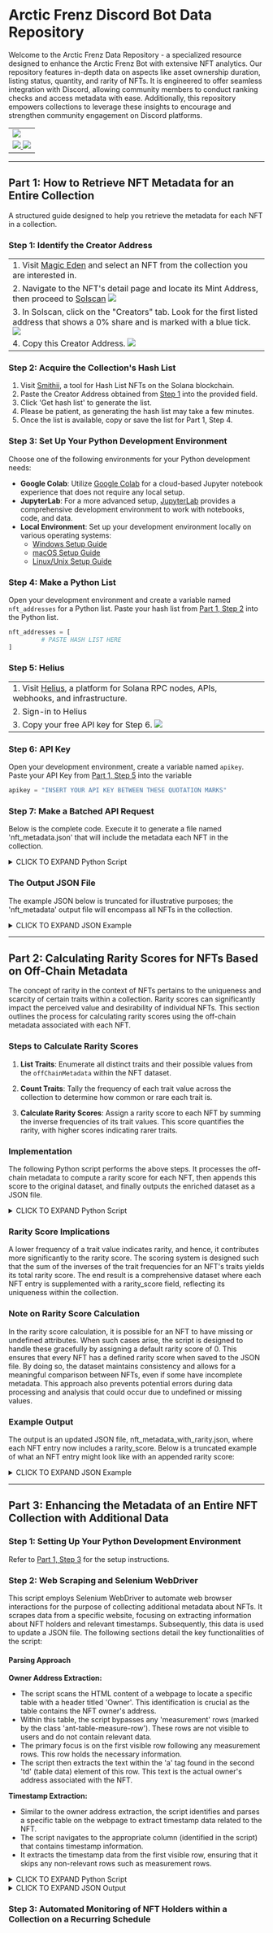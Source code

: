 # Arctic Frenz Discord Bot Data Repository

Welcome to the Arctic Frenz Data Repository - a specialized resource designed to enhance the Arctic Frenz Bot with extensive NFT analytics. Our repository features in-depth data on aspects like asset ownership duration, listing status, quantity, and rarity of NFTs. It is engineered to offer seamless integration with Discord, allowing community members to conduct ranking checks and access metadata with ease. Additionally, this repository empowers collections to leverage these insights to encourage and strengthen community engagement on Discord platforms.

<table align="center">
	<tr>
		<td>
			<img src="https://raw.githubusercontent.com/davidbeard741/arcticfrenz-data/main/images/IMG_3153.gif">
		</td>
	</tr>
	<tr>
		<td align="center">
			<a href="https://discord.gg/arcticfrenz">
				<img src="https://img.shields.io/badge/Discord-5865F2?style=for-the-badge&logo=discord&logoColor=white">
			</a>
			<a href="https://twitter.com/arcticfrenz">
				<img src="https://img.shields.io/badge/Twitter-1DA1F2?style=for-the-badge&logo=twitter&logoColor=white">
			</a> 
		</td>
	</tr>
</table>

---

## Part 1: How to Retrieve NFT Metadata for an Entire Collection

A structured guide designed to help you retrieve the metadata for each NFT in a collection.

### Step 1: Identify the Creator Address

<table align="center">
	<tr>
		<td>
			1. Visit <a href="https://magiceden.io">Magic Eden</a> and select an NFT from the collection you are interested in.
		</td>
	</tr>
	<tr>
		<td>
			2. Navigate to the NFT's detail page and locate its Mint Address, then proceed to <a href="https://solscan.io">Solscan</a>
			<img src="https://raw.githubusercontent.com/davidbeard741/arcticfrenz-data/main/images/3B369D54-BACD-4747-9AC7-9A5026257145.jpeg">
		</td>
	</tr>
	<tr>
		<td>
			3. In Solscan, click on the "Creators" tab. Look for the first listed address that shows a 0% share and is marked with a blue tick. 
			<img src="https://raw.githubusercontent.com/davidbeard741/arcticfrenz-data/main/images/0D636107-2D85-4DBD-849D-E19A2B647338.jpeg">
		</td>
	</tr>
	<tr>
		<td>
			4. Copy this Creator Address.
			<img src="https://raw.githubusercontent.com/davidbeard741/arcticfrenz-data/main/images/CC753005-3372-463E-97A9-D8E0710BC5A3.jpeg">
		</td>
	</tr> 
</table>

### Step 2: Acquire the Collection's Hash List

1. Visit <a href="https://tools.smithii.io/hashlist/solana">Smithii</a>, a tool for Hash List NFTs on the Solana blockchain.
2. Paste the Creator Address obtained from [Step 1](https://github.com/davidbeard741/arcticfrenz-data/blob/main/README.md#step-1-identify-the-creator-address) into the provided field.
3. Click 'Get hash list' to generate the list.
4. Please be patient, as generating the hash list may take a few minutes.
5. Once the list is available, copy or save the list for Part 1, Step 4.

### Step 3: Set Up Your Python Development Environment

Choose one of the following environments for your Python development needs:

- **Google Colab**: Utilize [Google Colab](https://colab.research.google.com) for a cloud-based Jupyter notebook experience that does not require any local setup.
- **JupyterLab**: For a more advanced setup, [JupyterLab](https://jupyter.org/) provides a comprehensive development environment to work with notebooks, code, and data.
- **Local Environment**: Set up your development environment locally on various operating systems:
  - [Windows Setup Guide](https://realpython.com/python-coding-setup-windows/)
  - [macOS Setup Guide](https://www.digitalocean.com/community/tutorials/how-to-install-python-3-and-set-up-a-local-programming-environment-on-macos)
  - [Linux/Unix Setup Guide](https://itsfoss.com/python-setup-linux/)

### Step 4: Make a Python List

Open your development environment and create a variable named `nft_addresses` for a Python list. Paste your hash list from [Part 1, Step 2](https://github.com/davidbeard741/arcticfrenz-data/blob/main/README.md#step-2-acquire-the-collections-hash-list) into the Python list.

```PYTHON
nft_addresses = [
         # PASTE HASH LIST HERE  
]
```

### Step 5: Helius

<table align="center">
	<tr>
		<td>
			1. Visit <a href="https://dev.helius.xyz/dashboard/app">Helius</a>, a platform for Solana RPC nodes, APIs, webhooks, and infrastructure.
		</td>
	</tr>
	<tr>
		<td>
			2. Sign-in to Helius 
		</td>
	</tr>
	<tr>
		<td>
			3. Copy your free API key for Step 6.
			<img src="https://raw.githubusercontent.com/davidbeard741/arcticfrenz-data/main/images/1C21909B-7CF4-41A9-B6A7-8655DF609006.jpeg">
		</td>
	</tr>
</table>

### Step 6: API Key 

Open your development environment, create a variable named `apikey`. Paste your API Key from [Part 1, Step 5](https://github.com/davidbeard741/arcticfrenz-data#step-5-helius) into the variable 

```PYTHON
apikey = "INSERT YOUR API KEY BETWEEN THESE QUOTATION MARKS"
```

### Step 7: Make a Batched API Request

Below is the complete code. Execute it to generate a file named 'nft_metadata.json' that will include the metadata each NFT in the collection.

<details>
  <summary>CLICK TO EXPAND Python Script</summary>

```PYTHON
import requests
import json


nft_addresses = [
         # PASTE HASH LIST HERE  
]

apikey = "INSERT YOUR API KEY BETWEEN THESE QUOTATION MARKS"

url = f"https://api.helius.xyz/v0/token-metadata?api-key={apikey}"

def get_metadata(nft_addresses):
    batch_size = 80
    all_data = []

    for i in range(0, len(nft_addresses), batch_size):
        batch_addresses = nft_addresses[i:i + batch_size]
        payload = {
            "mintAccounts": batch_addresses,
            "includeOffChain": True,
            "disableCache": False
        }
        headers = {
            'Content-Type': 'application/json',
        }
        response = requests.post(url, headers=headers, json=payload)
        if response.status_code == 200:
            batch_data = response.json()
            all_data.extend(batch_data)
            print(f"Batch {i // batch_size + 1} successfully retrieved.")
        else:
            print(f"Failed to retrieve metadata for batch {i // batch_size + 1}: {response.status_code}")
            print("Error message:", response.text)

    with open('nft_metadata.json', 'w') as file:
        json.dump(all_data, file, indent=4)
        print("All metadata written to nft_metadata.json")

get_metadata(nft_addresses)
```
</details>

### The Output JSON File

The example JSON below is truncated for illustrative purposes; the 'nft_metadata' output file will encompass all NFTs in the collection.

<details>
  <summary>CLICK TO EXPAND JSON Example</summary>

```JSON 
[
    {
        "account": "DYTo4wYJDA2tRkD3kMzthDY3rrnyWMgSFrBc3TtiSjQq",
        "onChainAccountInfo": {
            "accountInfo": {
                "key": "DYTo4wYJDA2tRkD3kMzthDY3rrnyWMgSFrBc3TtiSjQq",
                "isSigner": false,
                "isWritable": false,
                "lamports": 1461600,
                "data": {
                    "parsed": {
                        "info": {
                            "decimals": 0,
                            "freezeAuthority": "62q7i8DMds7SAPSjnShQKHjacZd29421XH4qnNad5xGK",
                            "isInitialized": true,
                            "mintAuthority": "62q7i8DMds7SAPSjnShQKHjacZd29421XH4qnNad5xGK",
                            "supply": "1"
                        },
                        "type": "mint"
                    },
                    "program": "TokenkegQfeZyiNwAJbNbGKPFXCWuBvf9Ss623VQ5DA",
                    "space": 82
                },
                "owner": "TokenkegQfeZyiNwAJbNbGKPFXCWuBvf9Ss623VQ5DA",
                "executable": false,
                "rentEpoch": 361
            },
            "error": ""
        },
        "onChainMetadata": {
            "metadata": {
                "tokenStandard": "NonFungible",
                "key": "MetadataV1",
                "updateAuthority": "6DMG9hv3eR8BXKH79sXGyQtfRSxXfNrkHEdc6nCsEjVK",
                "mint": "DYTo4wYJDA2tRkD3kMzthDY3rrnyWMgSFrBc3TtiSjQq",
                "data": {
                    "name": "Arctic Fox #41",
                    "symbol": "AFAF",
                    "uri": "https://m5brw73kei7uoysb7gxdomaxbdqobnz27j65nrq7ohbpgrktfjmq.arweave.net/Z0Mbf2oiP0diQfmuNzAXCODgtzr6fdbGH3HC80VTKlk",
                    "sellerFeeBasisPoints": 1500,
                    "creators": [
                        {
                            "address": "79iAsPyGDhQ7Sw5HcSkhYX9b3tzXp4phxjfPdo9xkmx1",
                            "verified": true,
                            "share": 0
                        },
                        {
                            "address": "2wBMxuAYKiVjQFGB48bhHPexNRyeHcDN1aaYT4WYv5r5",
                            "verified": true,
                            "share": 54
                        },
                        {
                            "address": "8XzUgMAhFZWERytRDNVBdL95LL5Ftox72EiSNzTu63QS",
                            "verified": true,
                            "share": 46
                        }
                    ]
                },
                "primarySaleHappened": true,
                "isMutable": true,
                "editionNonce": 255,
                "uses": {
                    "useMethod": "",
                    "remaining": 0,
                    "total": 0
                },
                "collection": {
                    "key": "EFjksSb2b897hvxuHXrnVoE2y66iufiJxtDSgFJZYQna",
                    "verified": true
                },
                "collectionDetails": null
            },
            "error": ""
        },
        "offChainMetadata": {
            "metadata": {
                "attributes": [
                    {
                        "traitType": "Arctic Animal",
                        "value": "Fox"
                    },
                    {
                        "traitType": "Endangered",
                        "value": "No"
                    },
                    {
                        "traitType": "Paw",
                        "value": "Left-Up"
                    },
                    {
                        "traitType": "Eyes",
                        "value": "Heterochromia"
                    },
                    {
                        "traitType": "Mouth",
                        "value": "Blep"
                    }
                ],
                "description": "An exclusive family, 69 #SolanaNFTs per collection. Liquidity adding for rewarding #ArcticFrenz.",
                "image": "https://arweave.net/p5C032iu3UQ4Lpr5cTNlcW8bVDrcVd872QChc3z8J-4?ext=png",
                "name": "Arctic Fox #41",
                "properties": {
                    "category": null,
                    "creators": [
                        {
                            "address": "2wBMxuAYKiVjQFGB48bhHPexNRyeHcDN1aaYT4WYv5r5",
                            "share": 54
                        },
                        {
                            "address": "8XzUgMAhFZWERytRDNVBdL95LL5Ftox72EiSNzTu63QS",
                            "share": 46
                        }
                    ],
                    "files": [
                        {
                            "type": "image/png",
                            "uri": "40.png"
                        }
                    ]
                },
                "sellerFeeBasisPoints": 1500,
                "symbol": "AFAF"
            },
            "uri": "https://m5brw73kei7uoysb7gxdomaxbdqobnz27j65nrq7ohbpgrktfjmq.arweave.net/Z0Mbf2oiP0diQfmuNzAXCODgtzr6fdbGH3HC80VTKlk",
            "error": ""
        },
        "legacyMetadata": null
    },
    {
      "_comment": "The file has been truncated for this example; the output JSON file nft_metadata will contain all NFTs in the collection",
    }
]
```
</details>

---

## Part 2: Calculating Rarity Scores for NFTs Based on Off-Chain Metadata

The concept of rarity in the context of NFTs pertains to the uniqueness and scarcity of certain traits within a collection. Rarity scores can significantly impact the perceived value and desirability of individual NFTs. This section outlines the process for calculating rarity scores using the off-chain metadata associated with each NFT.

### Steps to Calculate Rarity Scores

1. **List Traits**: Enumerate all distinct traits and their possible values from the `offChainMetadata` within the NFT dataset.
   
2. **Count Traits**: Tally the frequency of each trait value across the collection to determine how common or rare each trait is.

3. **Calculate Rarity Scores**: Assign a rarity score to each NFT by summing the inverse frequencies of its trait values. This score quantifies the rarity, with higher scores indicating rarer traits.

### Implementation

The following Python script performs the above steps. It processes the off-chain metadata to compute a rarity score for each NFT, then appends this score to the original dataset, and finally outputs the enriched dataset as a JSON file.

<details>
  <summary>CLICK TO EXPAND Python Script</summary>
	
```python
import json
import pandas as pd

# Define a function to compute the rarity score based on trait counts
def calculate_rarity_score(attributes, trait_counts_df):
    # The rarity score is the sum of inverses of trait counts
    score = sum(1 / trait_counts_df[(trait_counts_df['traitType'] == attr['traitType']) & 
                                    (trait_counts_df['value'] == attr['value'])]['count'].values[0]
                for attr in attributes if len(trait_counts_df[(trait_counts_df['traitType'] == attr['traitType']) & 
                                                              (trait_counts_df['value'] == attr['value'])]) > 0)
    return score

# Load the JSON data
file_path = 'nft_metadata.json'
with open(file_path, 'r') as file:
    nft_metadata = json.load(file)

# Normalize the data into a flat table
nft_df = pd.json_normalize(nft_metadata)

# Prepare the trait values and counts
attributes_list = nft_df.dropna(subset=['offChainMetadata.metadata.attributes'])['offChainMetadata.metadata.attributes'].tolist()
attributes_flat_list = [attr for sublist in attributes_list for attr in sublist]
attributes_df = pd.DataFrame(attributes_flat_list)
trait_counts = attributes_df.groupby(['traitType', 'value']).size().reset_index(name='count')

# Compute rarity scores for each NFT
nft_df['rarity_score'] = nft_df['offChainMetadata.metadata.attributes'].apply(
    lambda attrs: calculate_rarity_score(attrs, trait_counts) if isinstance(attrs, list) else None
)

# Append the rarity scores to the original data
for i, record in enumerate(nft_metadata):
    rarity_score = nft_df.loc[i, 'rarity_score']
    record['rarity_score'] = rarity_score if pd.notnull(rarity_score) else 0

# Save the enriched data to a new JSON file
updated_file_path = 'nft_metadata_with_rarity.json'
with open(updated_file_path, 'w') as file:
    json.dump(nft_metadata, file, indent=4)

print(f"Updated JSON file saved to {updated_file_path}")
```
</details>

### Rarity Score Implications
A lower frequency of a trait value indicates rarity, and hence, it contributes more significantly to the rarity score. The scoring system is designed such that the sum of the inverses of the trait frequencies for an NFT's traits yields its total rarity score. The end result is a comprehensive dataset where each NFT entry is supplemented with a rarity_score field, reflecting its uniqueness within the collection.

### Note on Rarity Score Calculation

In the rarity score calculation, it is possible for an NFT to have missing or undefined attributes. When such cases arise, the script is designed to handle these gracefully by assigning a default rarity score of 0. This ensures that every NFT has a defined rarity score when saved to the JSON file. By doing so, the dataset maintains consistency and allows for a meaningful comparison between NFTs, even if some have incomplete metadata. This approach also prevents potential errors during data processing and analysis that could occur due to undefined or missing values.

### Example Output
The output is an updated JSON file, nft_metadata_with_rarity.json, where each NFT entry now includes a rarity_score. Below is a truncated example of what an NFT entry might look like with an appended rarity score:

<details>
  <summary>CLICK TO EXPAND JSON Example</summary>

```JSON
[
    {
        "account": "DYTo4wYJDA2tRkD3kMzthDY3rrnyWMgSFrBc3TtiSjQq",
        "onChainAccountInfo": {
            "accountInfo": {
                "key": "DYTo4wYJDA2tRkD3kMzthDY3rrnyWMgSFrBc3TtiSjQq",
                "isSigner": false,
                "isWritable": false,
                "lamports": 1461600,
                "data": {
                    "parsed": {
                        "info": {
                            "decimals": 0,
                            "freezeAuthority": "62q7i8DMds7SAPSjnShQKHjacZd29421XH4qnNad5xGK",
                            "isInitialized": true,
                            "mintAuthority": "62q7i8DMds7SAPSjnShQKHjacZd29421XH4qnNad5xGK",
                            "supply": "1"
                        },
                        "type": "mint"
                    },
                    "program": "TokenkegQfeZyiNwAJbNbGKPFXCWuBvf9Ss623VQ5DA",
                    "space": 82
                },
                "owner": "TokenkegQfeZyiNwAJbNbGKPFXCWuBvf9Ss623VQ5DA",
                "executable": false,
                "rentEpoch": 361
            },
            "error": ""
        },
        "onChainMetadata": {
            "metadata": {
                "tokenStandard": "NonFungible",
                "key": "MetadataV1",
                "updateAuthority": "6DMG9hv3eR8BXKH79sXGyQtfRSxXfNrkHEdc6nCsEjVK",
                "mint": "DYTo4wYJDA2tRkD3kMzthDY3rrnyWMgSFrBc3TtiSjQq",
                "data": {
                    "name": "Arctic Fox #41",
                    "symbol": "AFAF",
                    "uri": "https://m5brw73kei7uoysb7gxdomaxbdqobnz27j65nrq7ohbpgrktfjmq.arweave.net/Z0Mbf2oiP0diQfmuNzAXCODgtzr6fdbGH3HC80VTKlk",
                    "sellerFeeBasisPoints": 1500,
                    "creators": [
                        {
                            "address": "79iAsPyGDhQ7Sw5HcSkhYX9b3tzXp4phxjfPdo9xkmx1",
                            "verified": true,
                            "share": 0
                        },
                        {
                            "address": "2wBMxuAYKiVjQFGB48bhHPexNRyeHcDN1aaYT4WYv5r5",
                            "verified": true,
                            "share": 54
                        },
                        {
                            "address": "8XzUgMAhFZWERytRDNVBdL95LL5Ftox72EiSNzTu63QS",
                            "verified": true,
                            "share": 46
                        }
                    ]
                },
                "primarySaleHappened": true,
                "isMutable": true,
                "editionNonce": 255,
                "uses": {
                    "useMethod": "",
                    "remaining": 0,
                    "total": 0
                },
                "collection": {
                    "key": "EFjksSb2b897hvxuHXrnVoE2y66iufiJxtDSgFJZYQna",
                    "verified": true
                },
                "collectionDetails": null
            },
            "error": ""
        },
        "offChainMetadata": {
            "metadata": {
                "attributes": [
                    {
                        "traitType": "Arctic Animal",
                        "value": "Fox"
                    },
                    {
                        "traitType": "Endangered",
                        "value": "No"
                    },
                    {
                        "traitType": "Paw",
                        "value": "Left-Up"
                    },
                    {
                        "traitType": "Eyes",
                        "value": "Heterochromia"
                    },
                    {
                        "traitType": "Mouth",
                        "value": "Blep"
                    }
                ],
                "description": "An exclusive family, 69 #SolanaNFTs per collection. Liquidity adding for rewarding #ArcticFrenz.",
                "image": "https://arweave.net/p5C032iu3UQ4Lpr5cTNlcW8bVDrcVd872QChc3z8J-4?ext=png",
                "name": "Arctic Fox #41",
                "properties": {
                    "category": null,
                    "creators": [
                        {
                            "address": "2wBMxuAYKiVjQFGB48bhHPexNRyeHcDN1aaYT4WYv5r5",
                            "share": 54
                        },
                        {
                            "address": "8XzUgMAhFZWERytRDNVBdL95LL5Ftox72EiSNzTu63QS",
                            "share": 46
                        }
                    ],
                    "files": [
                        {
                            "type": "image/png",
                            "uri": "40.png"
                        }
                    ]
                },
                "sellerFeeBasisPoints": 1500,
                "symbol": "AFAF"
            },
            "uri": "https://m5brw73kei7uoysb7gxdomaxbdqobnz27j65nrq7ohbpgrktfjmq.arweave.net/Z0Mbf2oiP0diQfmuNzAXCODgtzr6fdbGH3HC80VTKlk",
            "error": ""
        },
        "legacyMetadata": null,
        "rarity_score": 0.1473389390210555
    },
    {
      "_comment": "The file has been truncated for this example; the output JSON file nft_metadata_with_rarity will contain all NFTs in the collection with their rarity_score",
    }
]

```
</details>

---

## Part 3: Enhancing the Metadata of an Entire NFT Collection with Additional Data

### Step 1: Setting Up Your Python Development Environment

Refer to [Part 1, Step 3](https://github.com/davidbeard741/arcticfrenz-data#step-3-set-up-your-python-development-environment) for the setup instructions.

### Step 2: Web Scraping and Selenium WebDriver

This script employs Selenium WebDriver to automate web browser interactions for the purpose of collecting additional metadata about NFTs. It scrapes data from a specific website, focusing on extracting information about NFT holders and relevant timestamps. Subsequently, this data is used to update a JSON file. The following sections detail the key functionalities of the script:

#### Parsing Approach

**Owner Address Extraction:**
- The script scans the HTML content of a webpage to locate a specific table with a header titled 'Owner'. This identification is crucial as the table contains the NFT owner's address.
- Within this table, the script bypasses any 'measurement' rows (marked by the class 'ant-table-measure-row'). These rows are not visible to users and do not contain relevant data.
- The primary focus is on the first visible row following any measurement rows. This row holds the necessary information.
- The script then extracts the text within the 'a' tag found in the second 'td' (table data) element of this row. This text is the actual owner's address associated with the NFT.

**Timestamp Extraction:**
- Similar to the owner address extraction, the script identifies and parses a specific table on the webpage to extract timestamp data related to the NFT.
- The script navigates to the appropriate column (identified in the script) that contains timestamp information.
- It extracts the timestamp data from the first visible row, ensuring that it skips any non-relevant rows such as measurement rows.

<details>
  <summary>CLICK TO EXPAND Python Script</summary>

```shell
!apt update

!apt install chromium-chromedriver

!pip install selenium

!wget https://dl.google.com/linux/direct/google-chrome-stable_current_amd64.deb && apt install ./google-chrome-stable_current_amd64.deb
```


```shell
!Service('/usr/bin/chromedriver')
```


```python
import json
import random
import time
import logging
import sys
import os
from bs4 import BeautifulSoup
from selenium import webdriver
from selenium.webdriver.common.by import By
from selenium.webdriver.common.keys import Keys
from selenium.webdriver.support.ui import WebDriverWait
from selenium.webdriver.support import expected_conditions as EC
from selenium.common.exceptions import TimeoutException, ElementClickInterceptedException
from selenium.webdriver.common.action_chains import ActionChains
import psutil


LOG_FILE = 'logfile.log'
FILE_ADDRESS = 'address.html'
FILE_TIME = 'time.html'


def setup_logger(log_file_path, logger_name='MyAppLogger'):
    logger = logging.getLogger(logger_name)
    logger.handlers = []
    logger.setLevel(logging.INFO)
    logger.setLevel(logging.DEBUG)

    formatter = logging.Formatter('%(asctime)s - %(levelname)s - %(message)s')

    file_handler = logging.FileHandler(log_file_path)
    file_handler.setLevel(logging.INFO)
    file_handler.setFormatter(formatter)

    stream_handler = logging.StreamHandler(sys.stdout)
    stream_handler.setLevel(logging.INFO)
    stream_handler.setFormatter(formatter)

    logger.addHandler(file_handler)
    logger.addHandler(stream_handler)

    return logger


def kill_chrome_and_chromedriver(logger):
    for proc in psutil.process_iter():
        if 'chrome' in proc.name().lower() or 'chromedriver' in proc.name().lower():
            try:
                proc.kill()
            except (psutil.NoSuchProcess, psutil.AccessDenied, psutil.ZombieProcess):
                pass


def driversetup(logger):
    options = webdriver.ChromeOptions()
    options.add_argument("user-data-dir=selenium")
    options.add_argument('--headless')
    options.add_argument('--no-sandbox')
    options.add_argument('--disable-dev-shm-usage')
    options.add_argument("--disable-gpu")
    options.add_argument("--remote-debugging-port=9222")
    options.add_argument("lang=en-US")
    options.add_argument("location=US")
    options.add_argument(f"--window-size={1920},{1080}")
    options.add_argument("disable-infobars")
    options.add_argument("--disable-extensions")
    options.add_argument("--incognito")
    options.add_argument("--disable-blink-features=AutomationControlled")

    user_agents = [
        "Mozilla/5.0 (Windows NT 10.0; Win64; x64) AppleWebKit/537.36 (KHTML, like Gecko) Chrome/100.0.4896.127 Safari/537.36",
        "Mozilla/5.0 (Windows NT 10.0; Win64; x64) AppleWebKit/537.36 (KHTML, like Gecko) Chrome/74.0.3729.169 Safari/537.36",
        "Mozilla/5.0 (X11; Linux x86_64) AppleWebKit/537.36 (KHTML, like Gecko) Chrome/100.0.4896.127 Safari/537.36",
        "Mozilla/5.0 (X11; Linux x86_64) AppleWebKit/537.36 (KHTML, like Gecko) Chrome/74.0.3729.169 Safari/537.36"
    ]
    selected_user_agent = random.choice(user_agents)
    options.add_argument(f"user-agent={selected_user_agent}")

    caps = webdriver.DesiredCapabilities.CHROME
    caps['goog:loggingPrefs'] = {'browser': 'ALL'}
    service = webdriver.chrome.service.Service('/usr/bin/chromedriver')
    driver = webdriver.Chrome(options=options)
    driver.execute_cdp_cmd("Network.clearBrowserCookies", {})
    driver.execute_cdp_cmd("Network.setExtraHTTPHeaders", {"headers": {"Referer": "https://www.google.com/"}})
    driver.execute_script("Object.defineProperty(navigator, 'webdriver', {get: () => undefined});")
    return driver

def random_sleep(min_seconds, max_seconds):
    time.sleep(random.uniform(min_seconds, max_seconds))

def simulate_human_interaction(driver, logger):
    action = ActionChains(driver)
    body_element = driver.find_element(By.TAG_NAME, 'body')
    for _ in range(random.randint(1, 3)):
        action.send_keys_to_element(body_element, Keys.PAGE_DOWN).perform()
        random_sleep(0.5, 1.0)
        action.send_keys_to_element(body_element, Keys.PAGE_UP).perform()
        random_sleep(0.5, 1.0)
    action.move_to_element(body_element).perform()
    random_sleep(0.5, 1.0)
    action.move_by_offset(random.randint(0, 100), random.randint(0, 100)).perform()
    random_sleep(0.5, 1.0)


def extract_owner_address_from_file(file_path, logger):
    try:
        with open(FILE_ADDRESS, 'r') as file:
            html_content = file.read()
        soup = BeautifulSoup(html_content, 'html.parser')
        tables = soup.find_all("table")

        for table in tables:
            if table.find("th", {"title": "Owner"}):
                visible_rows = table.select("tbody tr:not(.ant-table-measure-row)")
                if visible_rows:
                    owner_address_element = visible_rows[0].select_one("td:nth-of-type(2) a")
                    if owner_address_element:
                        address = owner_address_element.text.strip()
                        logger.info(f"Owner address found: {address}")
                        return address
                    else:
                        logger.error("Owner address not found in the table.")
                        return "Owner address not found"
                else:
                    logger.error("No visible rows found in the owner table.")
                    return "No visible rows found in the owner table"
    except Exception as e:
        logger.error(f"Error while extracting owner address: {e}")
        return f"Error: {e}"


def extract_time_from_file(file_path, logger):
    try:
        with open(FILE_TIME, 'r') as file:
            html_content = file.read()
        logger.info(f"Successfully read HTML content from '{FILE_TIME}'.")

        soup = BeautifulSoup(html_content, 'html.parser')
        time_column_index = 3
        logger.info("Parsing HTML to locate the time table.")

        for table in soup.find_all("table"):
            logger.info("Checking table for visible rows.")
            visible_rows = table.select("tbody tr:not(.ant-table-measure-row)")
            if not visible_rows:
                logger.info("No visible rows found in the current table. Checking next table if available...")
                continue

            logger.info("Visible rows found. Extracting time from the first row.")
            time_cell = visible_rows[0].select_one(f"td:nth-of-type({time_column_index})")
            if not time_cell:
                logger.info("Time cell not found in the table. The table structure might have changed or the specific time data is missing.")
                return "No time found"

            hold_time = time_cell.text.strip()
            logger.info(f"Hold Time successfully extracted: {hold_time}")
            return hold_time

        logger.info("Failed to find a table with visible rows containing time data. The page structure might have changed.")
        return "No visible rows found in any time table"

    except Exception as e:
        logger.info(f"An unexpected error occurred while extracting hold time from '{file_path}': {e}")
        return f"Error: {e}"


def getholderaddress(url_holder, driver, logger):

    try:
        wait = WebDriverWait(driver, timeout=20)
        driver.get(url_holder)
        WebDriverWait(driver, 20).until(EC.presence_of_element_located((By.ID, 'root')))
        WebDriverWait(driver, 20).until(EC.presence_of_element_located((By.TAG_NAME, 'body')))
        WebDriverWait(driver, 30).until(lambda d: d.execute_script('return document.readyState') == 'complete')

        simulate_human_interaction(driver, logger)

        root_html = driver.find_element(By.ID, 'root').get_attribute('outerHTML')
        with open(FILE_ADDRESS, 'w') as file:
            file.write(root_html)
        
        random_sleep(1, 3)

        solana_address = extract_owner_address_from_file(FILE_ADDRESS, logger)
        logger.info(f"Holder Address: {solana_address}")

    except TimeoutException:
        logger.error("Timed out waiting for page to load")
        solana_address = "Error: Page did not load properly"
    except Exception as e:
        logger.error(f"An error occurred: {e}")
        solana_address = "Error: Unexpected issue occurred"

    return solana_address



def get_hold_time(url_time, driver, logger):
    try:
        driver.get(url_time)

        WebDriverWait(driver, 20).until(EC.presence_of_element_located((By.ID, 'root')))
        WebDriverWait(driver, 20).until(EC.presence_of_element_located((By.TAG_NAME, 'body')))
        WebDriverWait(driver, 30).until(lambda d: d.execute_script('return document.readyState') == 'complete')

        simulate_human_interaction(driver, logger)

        javascript = """
        var elements = document.querySelectorAll('span.sc-kDvujY.dxDyul');
        var targetElement = null;

        for (var i = 0; i < elements.length; i++) {
            if (elements[i].textContent.includes('Time')) {
                targetElement = elements[i];
                break;
            }
        }

        if (targetElement) {
            targetElement.click();
        } else {
            console.log('Element not found');
        }
        """

        try:
            driver.execute_script(javascript)
        except Exception as e:
            logger.error(f"An error occurred: {e}")

        WebDriverWait(driver, 5).until(EC.presence_of_element_located((By.TAG_NAME, 'body')))

        body_html = driver.find_element(By.TAG_NAME, 'body').get_attribute('outerHTML')

        with open(FILE_TIME, 'w') as file:
            file.write(body_html)

        random_sleep(1, 3)

        hold_time = extract_time_from_file(FILE_TIME, logger)
        logger.info(f"Hold time extracted: {hold_time}")

    except TimeoutException as e:
        logger.info(f"TimeoutException encountered: {e}. The website might be unresponsive or the element locators might be incorrect.")
        hold_time = "Error: Timed out"
    except Exception as e:
        logger.info(f"Unexpected error encountered: {e}. Review the stack trace for details and check the website's structure.")
        hold_time = "Error: Unexpected issue occurred"
    finally:
        logger.info("Closing the web driver...")
        driver.close()
        logger.info("Web driver closed for holder address and time.")

    return hold_time


def process_item(item, driver, logger):
    account = item.get('account')
    if not account:
        logger.info("Account information not found in the item.")
        return

    url_holder = f"https://solscan.io/token/{account}#holders"
    url_time = f"https://solscan.io/token/{account}#txs"

    try:
        solana_address = getholderaddress(url_holder, driver, logger)
        hold_time = get_hold_time(url_time, driver, logger)
        update_json_data(item, solana_address, hold_time, logger)
        logger.info(f"Successfully processed account {account}.")
    except Exception as e:
        logger.error(f"Error processing {account}: {e}")


def update_json_data(item, solana_address, hold_time, logger):
    item['holder data'] = [{"holder": solana_address}, {"time": hold_time}]


def main():
    logger = setup_logger(LOG_FILE)

    logger.info("Starting new run. Appending to the existing logfile.")

    kill_chrome_and_chromedriver(logger)

    try:
        with open('nft_metadata_with_rarity.json', 'r') as file:
            nft_metadata = json.load(file)
            logger.info("NFT metadata successfully loaded.")
    except FileNotFoundError:
        logger.error("NFT metadata file not found.")
        return
    except json.JSONDecodeError as e:
        logger.error(f"Error decoding JSON from the file: {e}")
        return
    except Exception as e:
        logger.error(f"An unexpected error occurred while loading NFT metadata: {e}")
        return

    for index, item in enumerate(nft_metadata):
        logger.info(f"Processing item {index + 1}/{len(nft_metadata)} with account: {item.get('account', 'Unknown')}")
        driver = driversetup(logger)

        try:
            process_item(item, driver, logger)
        except Exception as e:
            logger.error(f"Error processing item with account {item.get('account', 'Unknown')}: {e}")
        finally:
            driver.quit()
            logger.info(f"WebDriver closed for item {index + 1}")

    try:
        with open('nft_metadata_with_rarity_and_holder_data.json', 'w') as file:
            json.dump(nft_metadata, file, indent=4)
            logger.info("NFT metadata with holder data successfully saved.")
    except Exception as e:
        logger.error(f"An error occurred while saving the updated NFT metadata: {e}")

if __name__ == '__main__':
    main()   
```
</details>

<details>
  <summary>CLICK TO EXPAND JSON Output</summary>

```json
[
    {
        "account": "DYTo4wYJDA2tRkD3kMzthDY3rrnyWMgSFrBc3TtiSjQq",
        "onChainAccountInfo": {
            "accountInfo": {
                "key": "DYTo4wYJDA2tRkD3kMzthDY3rrnyWMgSFrBc3TtiSjQq",
                "isSigner": false,
                "isWritable": false,
                "lamports": 1461600,
                "data": {
                    "parsed": {
                        "info": {
                            "decimals": 0,
                            "freezeAuthority": "62q7i8DMds7SAPSjnShQKHjacZd29421XH4qnNad5xGK",
                            "isInitialized": true,
                            "mintAuthority": "62q7i8DMds7SAPSjnShQKHjacZd29421XH4qnNad5xGK",
                            "supply": "1"
                        },
                        "type": "mint"
                    },
                    "program": "TokenkegQfeZyiNwAJbNbGKPFXCWuBvf9Ss623VQ5DA",
                    "space": 82
                },
                "owner": "TokenkegQfeZyiNwAJbNbGKPFXCWuBvf9Ss623VQ5DA",
                "executable": false,
                "rentEpoch": 361
            },
            "error": ""
        },
        "onChainMetadata": {
            "metadata": {
                "tokenStandard": "NonFungible",
                "key": "MetadataV1",
                "updateAuthority": "6DMG9hv3eR8BXKH79sXGyQtfRSxXfNrkHEdc6nCsEjVK",
                "mint": "DYTo4wYJDA2tRkD3kMzthDY3rrnyWMgSFrBc3TtiSjQq",
                "data": {
                    "name": "Arctic Fox #41",
                    "symbol": "AFAF",
                    "uri": "https://m5brw73kei7uoysb7gxdomaxbdqobnz27j65nrq7ohbpgrktfjmq.arweave.net/Z0Mbf2oiP0diQfmuNzAXCODgtzr6fdbGH3HC80VTKlk",
                    "sellerFeeBasisPoints": 1500,
                    "creators": [
                        {
                            "address": "79iAsPyGDhQ7Sw5HcSkhYX9b3tzXp4phxjfPdo9xkmx1",
                            "verified": true,
                            "share": 0
                        },
                        {
                            "address": "2wBMxuAYKiVjQFGB48bhHPexNRyeHcDN1aaYT4WYv5r5",
                            "verified": true,
                            "share": 54
                        },
                        {
                            "address": "8XzUgMAhFZWERytRDNVBdL95LL5Ftox72EiSNzTu63QS",
                            "verified": true,
                            "share": 46
                        }
                    ]
                },
                "primarySaleHappened": true,
                "isMutable": true,
                "editionNonce": 255,
                "uses": {
                    "useMethod": "",
                    "remaining": 0,
                    "total": 0
                },
                "collection": {
                    "key": "EFjksSb2b897hvxuHXrnVoE2y66iufiJxtDSgFJZYQna",
                    "verified": true
                },
                "collectionDetails": null
            },
            "error": ""
        },
        "offChainMetadata": {
            "metadata": {
                "attributes": [
                    {
                        "traitType": "Arctic Animal",
                        "value": "Fox"
                    },
                    {
                        "traitType": "Endangered",
                        "value": "No"
                    },
                    {
                        "traitType": "Paw",
                        "value": "Left-Up"
                    },
                    {
                        "traitType": "Eyes",
                        "value": "Heterochromia"
                    },
                    {
                        "traitType": "Mouth",
                        "value": "Blep"
                    }
                ],
                "description": "An exclusive family, 69 #SolanaNFTs per collection. Liquidity adding for rewarding #ArcticFrenz.",
                "image": "https://arweave.net/p5C032iu3UQ4Lpr5cTNlcW8bVDrcVd872QChc3z8J-4?ext=png",
                "name": "Arctic Fox #41",
                "properties": {
                    "category": null,
                    "creators": [
                        {
                            "address": "2wBMxuAYKiVjQFGB48bhHPexNRyeHcDN1aaYT4WYv5r5",
                            "share": 54
                        },
                        {
                            "address": "8XzUgMAhFZWERytRDNVBdL95LL5Ftox72EiSNzTu63QS",
                            "share": 46
                        }
                    ],
                    "files": [
                        {
                            "type": "image/png",
                            "uri": "40.png"
                        }
                    ]
                },
                "sellerFeeBasisPoints": 1500,
                "symbol": "AFAF"
            },
            "uri": "https://m5brw73kei7uoysb7gxdomaxbdqobnz27j65nrq7ohbpgrktfjmq.arweave.net/Z0Mbf2oiP0diQfmuNzAXCODgtzr6fdbGH3HC80VTKlk",
            "error": ""
        },
        "legacyMetadata": null,
        "rarity_score": 0.1473389390210555,
        "holder data": [
            {
                "holder": "Ar3Tqj2DVr2WoLmKmG5aFo17Quh33zKWcCMUibKzrgK3"
            },
            {
                "time": "12-02-2022 04:38:35"
            }
        ]
    },
    {
        "_comment": "The file has been truncated for this example; the output JSON file will contain all NFTs in the collection with the holder's public keys and with the time they began to hold the NFT."
    }
]
```

</details>

### Step 3: Automated Monitoring of NFT Holders within a Collection on a Recurring Schedule
